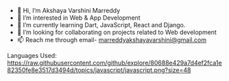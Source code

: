 - 👋 Hi, I’m Akshaya Varshini Marreddy
- 👀 I’m interested in Web & App Development
- 🌱 I’m currently learning Dart, JavaScript, React and Django.
- 💞️ I’m looking for collaborating on projects related to Web development
- 📫 Reach me through email- marreddyakshayavarshini@gmail.com

Languages Used:
https://raw.githubusercontent.com/github/explore/80688e429a7d4ef2fca1e82350fe8e3517d3494d/topics/javascript/javascript.png?size=48
<!---
mav01-code/mav01-code is a ✨ special ✨ repository because its `README.md` (this file) appears on your GitHub profile.
You can click the Preview link to take a look at your changes.
--->
